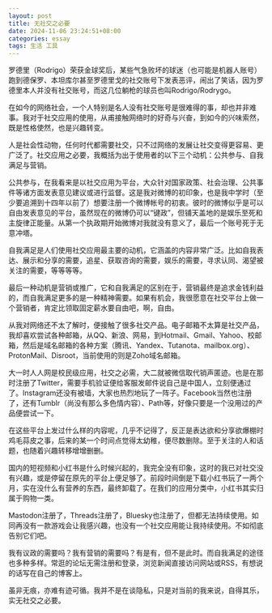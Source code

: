 ```yaml
---
layout: post
title: 无社交之必要
date: 2024-11-06 23:24:51+08:00
categories: essay
tags: 生活 工具
---
```


罗德里（Rodrigo）荣获金球奖后，某些气急败坏的球迷（也可能是机器人账号）跑到德保罗、本坦库尔甚至罗德里戈的社交账号下发表恶评，闹出了笑话，因为罗德里本人并没有社交账号，而这几位躺枪的球员也叫Rodrigo/Rodrygo。

在如今的网络社会，一个人特别是名人没有社交账号是很难得的事，却也并非难事。我对于社交应用的使用，从甫接触网络时的好奇与兴奋，到如今的兴味索然，既是性格使然，也是兴趣转变。

人是社会性动物，任何时代都需要社交，只不过网络的发展让社交变得更容易、更广泛了。社交应用之必要，我概括为出于使用者的以下三个动机：公共参与、自我满足与营销。

公共参与，在我看来是以社交应用为平台，大众针对国家政策、社会治理、公共事件等诸方面发表意见建议或进行监督。这是我对微博的初印象，也是我中学时（至少要追溯到十四年以前了）想要注册一个微博帐号的初衷。彼时的微博似乎是可以自由发表意见的平台，虽然现在的微博仍可以“键政”，但铺天盖地的是娱乐至死和主旋律正能量。从第一个执政期开始微博对我就没有意义了，最后一个账号死于无意冲塔。

自我满足是人们使用社交应用最主要的动机，它涵盖的内容非常广泛。比如自我表达、展示和分享的需要，追星、获取咨询的需要，娱乐的需要，寻求认同、渴望被关注的需要，等等等等。

最后一种动机是营销或推广，它和自我满足的区别在于，营销最终是追求金钱利益的，而自我满足更多的是一种精神需要。如果有机会，我很愿意在社交平台上做一个营销者，肯定比领取固定薪水要自由吧，啊，自由。

从我对网络还不太了解时，便接触了很多社交产品。电子邮箱不太算是社交产品，我却喜欢尝试各种邮箱，从QQ、新浪、网易，到Hotmail、Gmail、Yahoo、校邮箱，然后是域名邮箱的各种方案（腾讯、Yandex、Tutanota、mailbox.org）、ProtonMail、Disroot，当前使用的则是Zoho域名邮箱。

大一时人人网是校民级应用，社交之必需，大二就被微信取代销声匿迹。也是在那时注册了Twitter，需要手机验证便给客服发邮件说自己是中国人，立刻便通过了。Instagram还没有被墙，大家也热烈地玩了一阵子。Facebook当然也注册了，还有Tumblr（尚没有那么多色情内容）、Path等，好像只要是一个没用过的产品便尝试一下。

在这些平台上发过什么样的内容呢，几乎不记得了，反正是表达欲和分享欲爆棚时鸡毛蒜皮之事，后来的某一个时间点觉得太幼稚，便尽数删除。至于关注的人和话题，也随着兴趣转移增增删删。

国内的短视频和小红书是什么时候兴起的，我完全没有印象，这时的我已对社交没有兴趣，或是停留在原先的平台上便足够了。前段时间倒是下载小红书玩了一两个月，实在没什么有营养的东西，最终卸载了。在我们的应用分类中，小红书其实归属于购物一类。

Mastodon注册了，Threads注册了，Bluesky也注册了，但都无法持续使用。如同再没有一款游戏会让我感兴趣，也没有一个社交应用能让我持续使用。不如彻底告别它们吧。

我有议政的需要吗？我有营销的需要吗？有是有，但不是此时。而自我满足的途径也多种多样。常逛的论坛无需注册和登录，浏览新闻直接访问网站或RSS，有想说的话写在自己的博客上。

虽非无痕，亦难有迹可循。我并不是在谈隐私，只是对当前的我来说，自得其乐，实无社交之必要。
